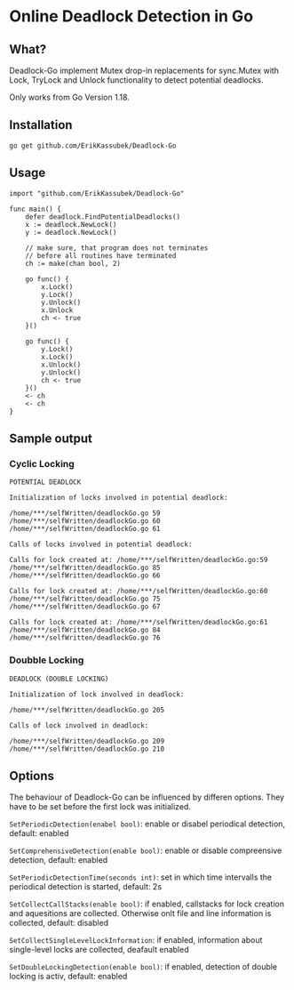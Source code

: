 # Online Deadlock Detection in Go

## What?

Deadlock-Go implement Mutex drop-in replacements for 
sync.Mutex with Lock, TryLock and Unlock functionality to detect potential 
deadlocks.

Only works from Go Version 1.18.

## Installation
```
go get github.com/ErikKassubek/Deadlock-Go
```

## Usage
```
import "github.com/ErikKassubek/Deadlock-Go"

func main() {
	defer deadlock.FindPotentialDeadlocks()
	x := deadlock.NewLock()
	y := deadlock.NewLock()
	
	// make sure, that program does not terminates
	// before all routines have terminated
	ch := make(chan bool, 2)

	go func() {
		x.Lock()
		y.Lock()
		y.Unlock()
		x.Unlock
		ch <- true
	}()

	go func() {
		y.Lock()
		x.Lock()
		x.Unlock()
		y.Unlock()
		ch <- true
	}()
	<- ch
	<- ch
}
```

## Sample output
### Cyclic Locking
```
POTENTIAL DEADLOCK

Initialization of locks involved in potential deadlock:

/home/***/selfWritten/deadlockGo.go 59
/home/***/selfWritten/deadlockGo.go 60
/home/***/selfWritten/deadlockGo.go 61

Calls of locks involved in potential deadlock:

Calls for lock created at: /home/***/selfWritten/deadlockGo.go:59
/home/***/selfWritten/deadlockGo.go 85
/home/***/selfWritten/deadlockGo.go 66

Calls for lock created at: /home/***/selfWritten/deadlockGo.go:60
/home/***/selfWritten/deadlockGo.go 75
/home/***/selfWritten/deadlockGo.go 67

Calls for lock created at: /home/***/selfWritten/deadlockGo.go:61
/home/***/selfWritten/deadlockGo.go 84
/home/***/selfWritten/deadlockGo.go 76
```

### Doubble Locking
```
DEADLOCK (DOUBLE LOCKING)

Initialization of lock involved in deadlock:

/home/***/selfWritten/deadlockGo.go 205

Calls of lock involved in deadlock:

/home/***/selfWritten/deadlockGo.go 209
/home/***/selfWritten/deadlockGo.go 210
```


## Options
The behaviour of Deadlock-Go can be influenced by differen options.
They have to be set before the first lock was initialized.

```SetPeriodicDetection(enabel bool)```: enable or disabel periodical detection, default: enabled

```SetComprehensiveDetection(enable bool)```: enable or disable compreensive detection, default: enabled

```SetPeriodicDetectionTime(seconds int)```: set in which time intervalls 
the periodical detection is started, default: 2s

```SetCollectCallStacks(enable bool)```: if enabled, callstacks for lock 
creation and aquesitions are collected. Otherwise onlt file and line 
information is collected, default: disabled

```SetCollectSingleLevelLockInformation```: if enabled, information about single-level locks are collected, deafault enabled

```SetDoubleLockingDetection(enable bool)```: if enabled, detection of double locking is activ, default: enabled
